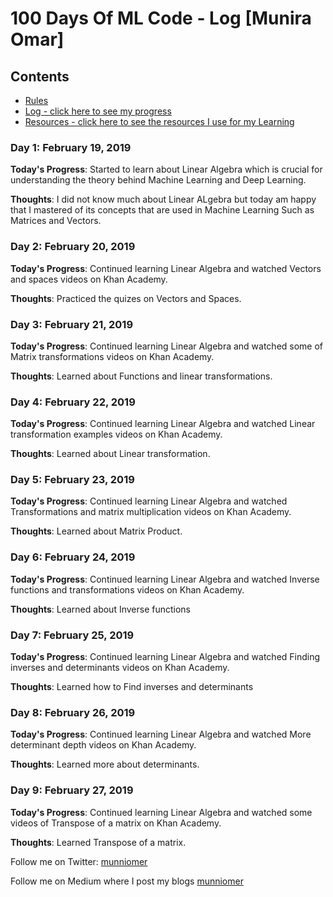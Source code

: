 # 100 Days Of ML Code - Log [Munira Omar]

## Contents

* [Rules](rules.md)
* [Log - click here to see my progress](log.md)
* [Resources - click here to see the resources I use for my Learning](resources.md)

### Day 1: February 19, 2019

**Today's Progress**: Started to learn about Linear Algebra which is crucial for understanding the theory behind Machine Learning and Deep Learning.

**Thoughts**: I did not know much about Linear ALgebra but today am happy that I mastered of its concepts that are used in Machine Learning Such as Matrices and Vectors.


### Day 2: February 20, 2019

**Today's Progress**: Continued learning Linear Algebra and watched Vectors and spaces videos on Khan Academy.

**Thoughts**: Practiced the quizes on Vectors and Spaces.


### Day 3: February 21, 2019

**Today's Progress**: Continued learning Linear Algebra and watched some of Matrix transformations videos on Khan Academy.

**Thoughts**: Learned about Functions and linear transformations.


### Day 4: February 22, 2019

**Today's Progress**: Continued learning Linear Algebra and watched Linear transformation examples videos on Khan Academy.

**Thoughts**: Learned about Linear transformation.


### Day 5: February 23, 2019

**Today's Progress**: Continued learning Linear Algebra and watched Transformations and matrix multiplication videos on Khan Academy.

**Thoughts**: Learned about Matrix Product.


### Day 6: February 24, 2019

**Today's Progress**: Continued learning Linear Algebra and watched Inverse functions and transformations videos on Khan Academy.

**Thoughts**: Learned about Inverse functions

### Day 7: February 25, 2019

**Today's Progress**: Continued learning Linear Algebra and watched Finding inverses and determinants videos on Khan Academy.

**Thoughts**: Learned how to Find inverses and determinants


### Day 8: February 26, 2019

**Today's Progress**: Continued learning Linear Algebra and watched More determinant depth videos on Khan Academy.

**Thoughts**: Learned more about determinants.

### Day 9: February 27, 2019

**Today's Progress**: Continued learning Linear Algebra and watched some videos of Transpose of a matrix on Khan Academy.

**Thoughts**: Learned Transpose of a matrix.

Follow me on Twitter: [munniomer](https://twitter.com/munniomer)

Follow me on Medium where I post my blogs [munniomer](https://medium.com/@munniomer)

